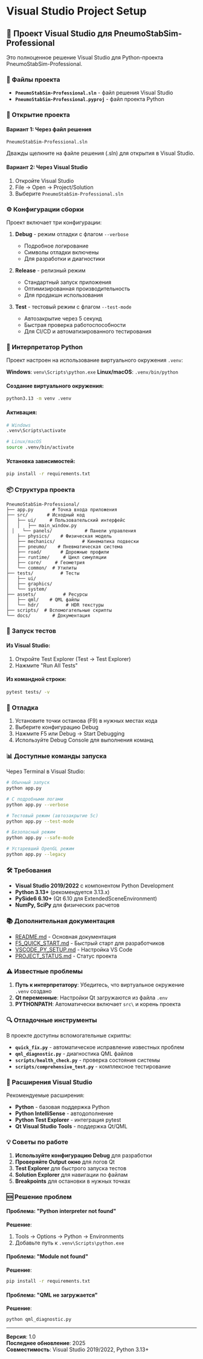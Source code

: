 # Visual Studio Project Setup

## 🎯 Проект Visual Studio для PneumoStabSim-Professional

Это полноценное решение Visual Studio для Python-проекта PneumoStabSim-Professional.

### 📁 Файлы проекта

- **`PneumoStabSim-Professional.sln`** - файл решения Visual Studio
- **`PneumoStabSim-Professional.pyproj`** - файл проекта Python

### 🚀 Открытие проекта

#### Вариант 1: Через файл решения
```
PneumoStabSim-Professional.sln
```
Дважды щелкните на файле решения (.sln) для открытия в Visual Studio.

#### Вариант 2: Через Visual Studio
1. Откройте Visual Studio
2. File → Open → Project/Solution
3. Выберите `PneumoStabSim-Professional.sln`

### ⚙️ Конфигурации сборки

Проект включает три конфигурации:

1. **Debug** - режим отладки с флагом `--verbose`
   - Подробное логирование
   - Символы отладки включены
   - Для разработки и диагностики

2. **Release** - релизный режим
   - Стандартный запуск приложения
   - Оптимизированная производительность
   - Для продакшн использования

3. **Test** - тестовый режим с флагом `--test-mode`
   - Автозакрытие через 5 секунд
   - Быстрая проверка работоспособности
   - Для CI/CD и автоматизированного тестирования

### 🐍 Интерпретатор Python

Проект настроен на использование виртуального окружения `.venv`:

**Windows**: `venv\Scripts\python.exe`
**Linux/macOS**: `.venv/bin/python`

#### Создание виртуального окружения:
```bash
python3.13 -m venv .venv
```

#### Активация:
```bash
# Windows
.venv\Scripts\activate

# Linux/macOS
source .venv/bin/activate
```

#### Установка зависимостей:
```bash
pip install -r requirements.txt
```

### 📦 Структура проекта

```
PneumoStabSim-Professional/
├── app.py       # Точка входа приложения
├── src/       # Исходный код
│   ├── ui/     # Пользовательский интерфейс
│   │   ├── main_window.py
│ │   └── panels/            # Панели управления
│   ├── physics/    # Физическая модель
│   ├── mechanics/          # Кинематика подвески
│   ├── pneumo/    # Пневматическая система
│   ├── road/       # Дорожные профили
│   ├── runtime/     # Цикл симуляции
│   ├── core/     # Геометрия
│   └── common/  # Утилиты
├── tests/          # Тесты
│   ├── ui/
│   ├── graphics/
│   └── system/
├── assets/          # Ресурсы
│   ├── qml/    # QML файлы
│   └── hdr/          # HDR текстуры
├── scripts/  # Вспомогательные скрипты
└── docs/        # Документация
```

### 🧪 Запуск тестов

#### Из Visual Studio:
1. Откройте Test Explorer (Test → Test Explorer)
2. Нажмите "Run All Tests"

#### Из командной строки:
```bash
pytest tests/ -v
```

### 🔧 Отладка

1. Установите точки останова (F9) в нужных местах кода
2. Выберите конфигурацию Debug
3. Нажмите F5 или Debug → Start Debugging
4. Используйте Debug Console для выполнения команд

### 📊 Доступные команды запуска

Через Terminal в Visual Studio:

```bash
# Обычный запуск
python app.py

# С подробными логами
python app.py --verbose

# Тестовый режим (автозакрытие 5с)
python app.py --test-mode

# Безопасный режим
python app.py --safe-mode

# Устаревший OpenGL режим
python app.py --legacy
```

### 🛠️ Требования

- **Visual Studio 2019/2022** с компонентом Python Development
- **Python 3.13+** (рекомендуется 3.13.x)
- **PySide6 6.10+** (Qt 6.10 для ExtendedSceneEnvironment)
- **NumPy, SciPy** для физических расчетов

### 📚 Дополнительная документация

- [README.md](README.md) - Основная документация
- [F5_QUICK_START.md](F5_QUICK_START.md) - Быстрый старт для разработчиков
- [VSCODE_PY_SETUP.md](VSCODE_PY_SETUP.md) - Настройка VS Code
- [PROJECT_STATUS.md](PROJECT_STATUS.md) - Статус проекта

### ⚠️ Известные проблемы

1. **Путь к интерпретатору**: Убедитесь, что виртуальное окружение `.venv` создано
2. **Qt переменные**: Настройки Qt загружаются из файла `.env`
3. **PYTHONPATH**: Автоматически включает `src\` и корень проекта

### 🔍 Отладочные инструменты

В проекте доступны вспомогательные скрипты:

- **`quick_fix.py`** - автоматическое исправление известных проблем
- **`qml_diagnostic.py`** - диагностика QML файлов
- **`scripts/health_check.py`** - проверка состояния системы
- **`scripts/comprehensive_test.py`** - комплексное тестирование

### 🎨 Расширения Visual Studio

Рекомендуемые расширения:

- **Python** - базовая поддержка Python
- **Python IntelliSense** - автодополнение
- **Python Test Explorer** - интеграция pytest
- **Qt Visual Studio Tools** - поддержка Qt/QML

### 💡 Советы по работе

1. **Используйте конфигурацию Debug** для разработки
2. **Проверяйте Output окно** для логов Qt
3. **Test Explorer** для быстрого запуска тестов
4. **Solution Explorer** для навигации по файлам
5. **Breakpoints** для остановки в нужных точках

### 🆘 Решение проблем

#### Проблема: "Python interpreter not found"
**Решение**: 
1. Tools → Options → Python → Environments
2. Добавьте путь к `.venv\Scripts\python.exe`

#### Проблема: "Module not found"
**Решение**:
```bash
pip install -r requirements.txt
```

#### Проблема: "QML не загружается"
**Решение**:
```bash
python qml_diagnostic.py
```

---

**Версия**: 1.0  
**Последнее обновление**: 2025  
**Совместимость**: Visual Studio 2019/2022, Python 3.13+
